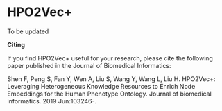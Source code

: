 # HPO2Vec+

To be updated


__Citing__

If you find HPO2Vec+ useful for your research, please cite the following paper published in the Journal of Biomedical Informatics:

Shen F, Peng S, Fan Y, Wen A, Liu S, Wang Y, Wang L, Liu H. HPO2Vec+: Leveraging Heterogeneous Knowledge Resources to Enrich Node Embeddings for the Human Phenotype Ontology. Journal of biomedical informatics. 2019 Jun:103246-.
